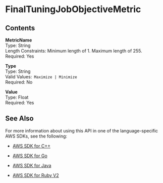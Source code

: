 # FinalTuningJobObjectiveMetric<a name="API_hpo_FinalTuningJobObjectiveMetric"></a>

## Contents<a name="API_hpo_FinalTuningJobObjectiveMetric_Contents"></a>

 **MetricName**   
Type: String  
Length Constraints: Minimum length of 1\. Maximum length of 255\.  
Required: Yes

 **Type**   
Type: String  
Valid Values:` Maximize | Minimize`   
Required: No

 **Value**   
Type: Float  
Required: Yes

## See Also<a name="API_hpo_FinalTuningJobObjectiveMetric_SeeAlso"></a>

For more information about using this API in one of the language\-specific AWS SDKs, see the following:

+  [AWS SDK for C\+\+](http://docs.aws.amazon.com/goto/SdkForCpp/sagemakerhpo-2017-11-08/FinalTuningJobObjectiveMetric) 

+  [AWS SDK for Go](http://docs.aws.amazon.com/goto/SdkForGoV1/sagemakerhpo-2017-11-08/FinalTuningJobObjectiveMetric) 

+  [AWS SDK for Java](http://docs.aws.amazon.com/goto/SdkForJava/sagemakerhpo-2017-11-08/FinalTuningJobObjectiveMetric) 

+  [AWS SDK for Ruby V2](http://docs.aws.amazon.com/goto/SdkForRubyV2/sagemakerhpo-2017-11-08/FinalTuningJobObjectiveMetric) 